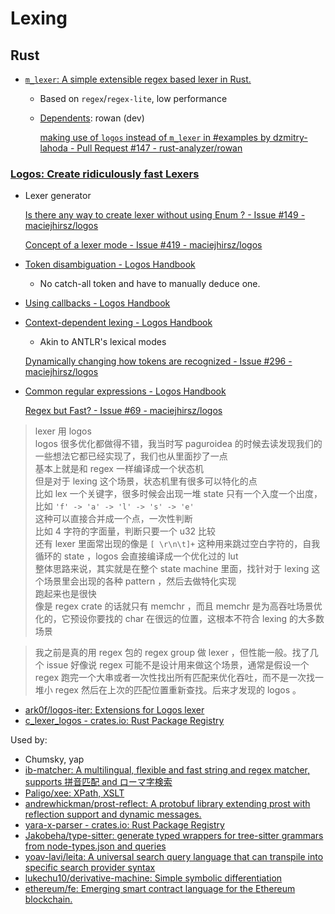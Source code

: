 # Lexing
## Rust
- [`m_lexer`: A simple extensible regex based lexer in Rust.](https://github.com/matklad/m_lexer)
  - Based on `regex`/`regex-lite`, low performance
  - [Dependents](https://crates.io/crates/m_lexer/reverse_dependencies): rowan (dev)

    [making use of `logos` instead of `m_lexer` in #examples by dzmitry-lahoda - Pull Request #147 - rust-analyzer/rowan](https://github.com/rust-analyzer/rowan/pull/147)

### [Logos: Create ridiculously fast Lexers](https://github.com/maciejhirsz/logos)
- Lexer generator

  [Is there any way to create lexer without using Enum ? - Issue #149 - maciejhirsz/logos](https://github.com/maciejhirsz/logos/issues/149)

  [Concept of a lexer mode - Issue #419 - maciejhirsz/logos](https://github.com/maciejhirsz/logos/issues/419)
- [Token disambiguation - Logos Handbook](https://logos.maciej.codes/token-disambiguation.html)
  - No catch-all token and have to manually deduce one.
- [Using callbacks - Logos Handbook](https://logos.maciej.codes/callbacks.html)
- [Context-dependent lexing - Logos Handbook](https://logos.maciej.codes/context-dependent-lexing.html)
  - Akin to ANTLR's lexical modes

  [Dynamically changing how tokens are recognized - Issue #296 - maciejhirsz/logos](https://github.com/maciejhirsz/logos/issues/296)
- [Common regular expressions - Logos Handbook](https://logos.maciej.codes/common-regex.html)

  [Regex but Fast? - Issue #69 - maciejhirsz/logos](https://github.com/maciejhirsz/logos/issues/69)

> lexer 用 logos  
> logos 很多优化都做得不错，我当时写 paguroidea 的时候去读发现我们的一些想法它都已经实现了，我们也从里面抄了一点  
> 基本上就是和 regex 一样编译成一个状态机  
> 但是对于 lexing 这个场景，状态机里有很多可以特化的点  
> 比如 lex 一个关键字，很多时候会出现一堆 state 只有一个入度一个出度，比如 `'f' -> 'a' -> 'l' -> 's' -> 'e'`  
> 这种可以直接合并成一个点，一次性判断  
> 比如 4 字符的字面量，判断只要一个 u32 比较  
> 还有 lexer 里面常出现的像是 `[ \r\n\t]+` 这种用来跳过空白字符的，自我循环的 state ，logos 会直接编译成一个优化过的 lut  
> 整体思路来说，其实就是在整个 state machine 里面，找针对于 lexing 这个场景里会出现的各种 pattern ，然后去做特化实现  
> 跑起来也是很快  
> 像是 regex crate 的话就只有 memchr ，而且 memchr 是为高吞吐场景优化的，它预设你要找的 char 在很远的位置，这根本不符合 lexing 的大多数场景  

> 我之前是真的用 regex 包的 regex group 做 lexer ，但性能一般。找了几个 issue 好像说 regex 可能不是设计用来做这个场景，通常是假设一个 regex 跑完一个大串或者一次性找出所有匹配来优化吞吐，而不是一次找一堆小 regex 然后在上次的匹配位置重新查找。后来才发现的 logos 。

- [ark0f/logos-iter: Extensions for Logos lexer](https://github.com/ark0f/logos-iter)
- [c\_lexer\_logos - crates.io: Rust Package Registry](https://crates.io/crates/c_lexer_logos)

Used by:
- Chumsky, yap
- [ib-matcher: A multilingual, flexible and fast string and regex matcher, supports 拼音匹配 and ローマ字検索](https://github.com/Chaoses-Ib/ib-matcher)
- [Paligo/xee: XPath, XSLT](https://github.com/Paligo/xee)
- [andrewhickman/prost-reflect: A protobuf library extending prost with reflection support and dynamic messages.](https://github.com/andrewhickman/prost-reflect)
- [yara-x-parser - crates.io: Rust Package Registry](https://crates.io/crates/yara-x-parser)
- [Jakobeha/type-sitter: generate typed wrappers for tree-sitter grammars from node-types.json and queries](https://github.com/Jakobeha/type-sitter)
- [yoav-lavi/leita: A universal search query language that can transpile into specific search provider syntax](https://github.com/yoav-lavi/leita)
- [lukechu10/derivative-machine: Simple symbolic differentiation](https://github.com/lukechu10/derivative-machine)
- [ethereum/fe: Emerging smart contract language for the Ethereum blockchain.](https://github.com/ethereum/fe)
